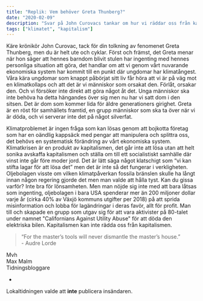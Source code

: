 ```yaml
---
title: "Replik: Vem behöver Greta Thunberg?"
date: "2020-02-09"
description: "Svar på John Curovacs tankar om hur vi räddar oss från kapitalismen genom kapitalismen"
tags: ["klimatet", "kapitalism"]
---
```


Käre krönikör John Curovac, tack för din tolkning av fenomenet Greta Thunberg, men du är helt ute och cyklar. Först och främst, det Greta menar när hon säger att hennes barndom blivit stulen har ingenting med hennes personliga situation att göra, det handlar om att vi genom vårt nuvarande ekonomiska system har kommit till en punkt där ungdomar har klimatångest. Våra kära ungdomar som knappt påbörjat sitt liv får höra att vi är på väg mot en klimatkollaps och att det är vi människor som orsakat den. Förlåt, orsakar den. Och vi försöker inte direkt att göra något åt det. Unga människor ska inte behöva ha detta hängandes över sig men nu har vi satt dom i den sitsen. Det är dom som kommer lida för äldre generationers girighet. Greta är en röst för samhällets framtid, en grupp människor som ska ta över när vi är döda, och vi serverar inte det på något silverfat.

Klimatproblemet är ingen fråga som kan lösas genom att bojkotta företag som har en oändlig kappsäck med pengar att manipulera och splittra oss, det behövs en systematisk förändring av vårt ekonomiska system. Klimatkrisen är en produkt av kapitalismen, det går inte att lösa utan att helt sonika avskaffa kapitalismen och ställa om till ett socialistiskt samhälle där vinst inte går före moder jord. Det är lätt säga något klatschigt som “vi kan stifta lagar för att lösa det” men det är inte så det fungerar i verkligheten. Oljebolagen visste om vilken klimatpåverkan fossila bränslen skulle ha långt innan någon regering gjorde det men man valde att hålla tyst. Kan du gissa varför? Inte bra för lönsamheten. Men man nöjde sig inte med att bara låtsas som ingenting, oljebolagen i bara USA spenderar mer än 200 miljoner dollar varje år (cirka 40% av Växjö kommuns utgifter per 2018) på att sprida misinformation och lobba för lagändringar i deras favör, allt för profit. Man till och skapade en grupp som utgav sig för att vara aktivister på 80-talet under namnet "Californians Against Utility Abuse" för att döda den elektriska bilen. Kapitalismen kan inte rädda oss från kapitalismen.

> “For the master’s tools will never dismantle the master’s house.”  
> \- Audre Lorde

Mvh  
Max Malm  
Tidningsbloggare

-

Lokaltidningen valde att **inte** publicera insändaren.
